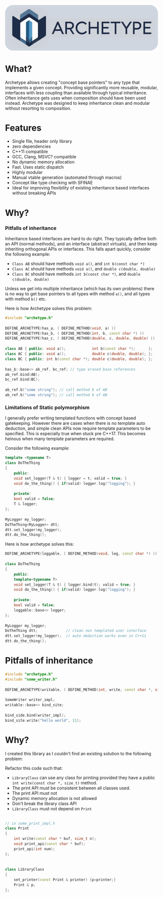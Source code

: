 ![](docs/archetype.png)

# What?
Archetype allows creating "concept base pointers" to any type that implements a given concept. Providing significantly more reusable, modular, interfaces with less coupling than available
through typical inheritance. Often inheritance gets uses when composition should have been used instead. Archetype was designed to keep inheritance clean and modular without resorting to composition. 

# Features
- Single file, header only library
- zero dependencies
- C++11 compatible
- GCC, Clang, MSVC? compatible
- No dynamic memory allocation
- Fast. Uses static dispatch 
- Highly modular
- Manual vtable generation (automated through macros)
- Concept like type checking with SFINAE
- Ideal for improving flexibility of existing inheritance based interfaces without breaking APIs
  
# Why?

### Pitfalls of inheritance
Inheritance based interfaces are hard to do right. They typically define both an API (normal methods), and an interface (abstract virtuals), and then keep inheriting orthogonal APIs or interfaces. This falls apart quickly, consider the following example:

- `Class AB` should have methods `void a()`, and `int b(const char *)`
- `Class AC` should have methods `void a()`, and `double c(double, double)`
- `Class BC` should have methods `int b(const char *)`, and `double c(double, double)`

Unless we get into multiple inheritance (which has its own problems) there is no way to get
base pointers to all types with method `a()`, and all types with method `b()` etc. 


Here is how Archetype solves this problem:

```cpp
#include "archetype.h"

DEFINE_ARCHETYPE(has_a, ( DEFINE_METHOD(void, a) ))                     
DEFINE_ARCHETYPE(has_b, ( DEFINE_METHOD(int, b, const char *) ))
DEFINE_ARCHETYPE(has_c, ( DEFINE_METHOD(double, c, double, double) ))

class AB { public: void a();            int b(const char *);      };
class AC { public: void a();            double c(double, double); };
class BC { public: int b(const char *); double c(double, double); };

has_b::base<> ab_ref, bc_ref; // type erased base references
ab_ref.bind(AB);
bc_ref.bind(BC);

ab_ref.b("some string"); // call method b of AB
ab_ref.b("some string"); // call method b of AB
```

### Limitations of Static polymorphism
I generally prefer writing templated functions with concept based gatekeeping. However there are cases when there is no template auto deduction, and simple clean APIs now require template parameters to be specified. This is especially true when stuck pre C++17. This becomes heinous when many template parameters are required.

Consider the following example:

```cpp
template <typename T>
class DoTheThing
{
    public:
    void set_logger(T & t) { logger = t; valid = true; }
    void do_the_thing() { if(valid) logger.log("logging"); }

    private:
    bool valid = false;
    T & logger;
};

MyLogger my_logger;
DoTheThing<MyLogger> dtt;
dtt.set_logger(my_logger);
dtt.do_the_thing();

```

Here is how archetype solves this:

```cpp
DEFINE_ARCHETYPE(loggable, ( DEFINE_METHOD(void, log, const char *) ))

class DoTheThing
{
    public:
    template<typename T>
    void set_logger(T & t) { logger.bind(t); valid = true; }
    void do_the_thing() { if(valid) logger.log("logging"); }

    private:
    bool valid = false;
    loggable::base<> logger;
};

MyLogger my_logger;
DoTheThing dtt;             // clean non templated user interface
dtt.set_logger(my_logger);  // auto deduction works even in C++11
dtt.do_the_thing();

```

# Pitfalls of inheritance


















```cpp
#include "archetype.h"
#include "some_writer.h"

DEFINE_ARCHETYPE(writable, ( DEFINE_METHOD(int, write, const char *, size_t) ))

SomeWriter writer_impl;
writable::base<> bind_site;

bind_side.bind(writer_impl);
bind_site.write("hello world", 11);
```






# Why?

I created this library as I couldn't find an existing solution to the following problem:

Refactor this code such that:
- `LibraryClass` can use any class for printing provided they have a public `int write(const char *, size_t)` method. 
- The print API must be consistent between all classes used.
- The print API must not 
- Dynamic memory allocation is not allowed
- Don't break the library class API
- `LibraryClass` must not depend on `Print`


```cpp

// in some_print_impl.h
class Print
{
    int write(const char * buf, size_t n);
    void print_api(const char * buf);
    print_api(int num);
};


class LibraryClass
{
    set_printer(const Print & printer) {p=printer;}
    Print & p;
};

```